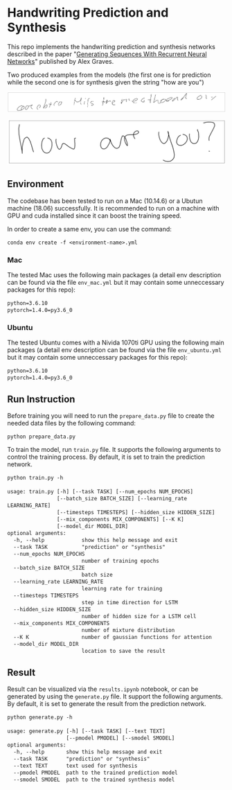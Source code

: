 # Handwriting Prediction and Synthesis

This repo implements the handwriting prediction and synthesis networks
described in the paper
"[Generating Sequences With Recurrent Neural Networks](https://arxiv.org/abs/1308.0850)"
published by Alex Graves.

Two produced examples from the models (the first one is for prediction while
the second one is for synthesis given the string "how are you")

![example from prediction model](./examples/p_example.png)

![example from synthesis model](./examples/s_example.png)

## Environment

The codebase has been tested to run on a Mac (10.14.6) or a
Ubutun machine (18.06) successfully. It is recommended to run
on a machine with GPU and cuda installed since it can boost
the training speed.

In order to create a same env, you can use the command:

```
conda env create -f <environment-name>.yml
```

### Mac

The tested Mac uses the following main packages (a detail env
description can be found via the file `env_mac.yml` but it may
contain some unneccessary packages for this repo):

```
python=3.6.10
pytorch=1.4.0=py3.6_0
```

### Ubuntu

The tested Ubuntu comes with a Nivida 1070ti GPU using the following main
packages (a detail env description can be found via the file `env_ubuntu.yml`
but it may contain some unneccessary packages for this repo):

```
python=3.6.10
pytorch=1.4.0=py3.6_0
```

## Run Instruction

Before training you will need to run the `prepare_data.py` file to create
the needed data files by the following command:

```
python prepare_data.py
```

To train the model, run `train.py` file. It supports the following
arguments to control the training process. By default, it is set to
train the prediction network.

```
python train.py -h

usage: train.py [-h] [--task TASK] [--num_epochs NUM_EPOCHS]
                [--batch_size BATCH_SIZE] [--learning_rate LEARNING_RATE]
                [--timesteps TIMESTEPS] [--hidden_size HIDDEN_SIZE]
                [--mix_components MIX_COMPONENTS] [--K K]
                [--model_dir MODEL_DIR]
optional arguments:
  -h, --help            show this help message and exit
  --task TASK           "prediction" or "synthesis"
  --num_epochs NUM_EPOCHS
                        number of training epochs
  --batch_size BATCH_SIZE
                        batch size
  --learning_rate LEARNING_RATE
                        learning rate for training
  --timesteps TIMESTEPS
                        step in time direction for LSTM
  --hidden_size HIDDEN_SIZE
                        number of hidden size for a LSTM cell
  --mix_components MIX_COMPONENTS
                        number of mixture distribution
  --K K                 number of gaussian functions for attention
  --model_dir MODEL_DIR
                        location to save the result
```

## Result

Result can be visualized via the `results.ipynb` notebook, or can be generated
by using the `generate.py` file. It support the following arguments.
By default, it is set to generate the result from the prediction network.

```
python generate.py -h

usage: generate.py [-h] [--task TASK] [--text TEXT]
                   [--pmodel PMODEL] [--smodel SMODEL]
optional arguments:
  -h, --help       show this help message and exit
  --task TASK      "prediction" or "synthesis"
  --text TEXT      text used for synthesis
  --pmodel PMODEL  path to the trained prediction model
  --smodel SMODEL  path to the trained synthesis model
```
